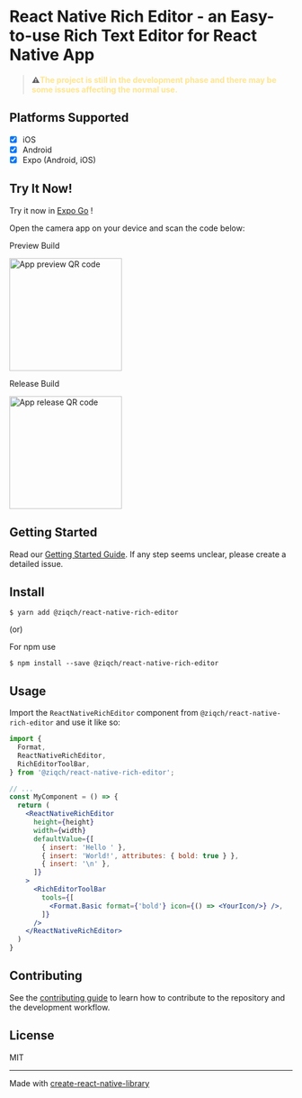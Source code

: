 # React Native Rich Editor - an Easy-to-use Rich Text Editor for React Native App

> **⚠️<font color=#ffe58f>The project is still in the development phase and there may be some issues affecting the normal use.</font>**

## Platforms Supported

- [x] iOS
- [x] Android
- [x] Expo (Android, iOS)

## Try It Now!

Try it now in [Expo Go](https://expo.dev/client) !

Open the camera app on your device and scan the code below:

Preview Build

<img width='200' src="https://qr.expo.dev/eas-update?appScheme=exp&amp;projectId=0177b331-d8e6-4721-bb11-9b5b9f38dc63&amp;channel=main&amp;runtimeVersion=exposdk%3A48.0.0&amp;host=u.expo.dev" alt="App preview QR code">

Release Build

<img width='200' src="https://qr.expo.dev/eas-update?appScheme=exp&amp;projectId=0177b331-d8e6-4721-bb11-9b5b9f38dc63&amp;channel=release&amp;runtimeVersion=exposdk%3A48.0.0&amp;host=u.expo.dev" alt="App release QR code">

## Getting Started

Read our [Getting Started Guide](docs/Getting-Started.md). If any step seems unclear, please create a detailed issue.


## Install

```
$ yarn add @ziqch/react-native-rich-editor
```

(or)

For npm use

```
$ npm install --save @ziqch/react-native-rich-editor
```

## Usage

Import the `ReactNativeRichEditor` component from `@ziqch/react-native-rich-editor` and use it like so:

```jsx
import {
  Format,
  ReactNativeRichEditor,
  RichEditorToolBar,
} from '@ziqch/react-native-rich-editor';

// ...
const MyComponent = () => {
  return (
    <ReactNativeRichEditor
      height={height}
      width={width}
      defaultValue={[
        { insert: 'Hello ' },
        { insert: 'World!', attributes: { bold: true } },
        { insert: '\n' },
      ]}
    >
      <RichEditorToolBar
        tools={[
          <Format.Basic format={'bold'} icon={() => <YourIcon/>} />,
        ]}
      />
    </ReactNativeRichEditor>
  )
}
```

## Contributing

See the [contributing guide](CONTRIBUTING.md) to learn how to contribute to the repository and the development workflow.

## License

MIT

---

Made with [create-react-native-library](https://github.com/callstack/react-native-builder-bob)
